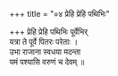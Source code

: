 +++
title = "०४ प्रेहि प्रेहि पथिभिः"

+++
प्रेहि प्रेहि पथिभिः पूर्वेभिर्  
यत्रा ते पूर्वे पितरः परेताः ।  
उभा राजाना स्वधया मदन्ता  
यमं पश्यासि वरुणं च देवम् ॥
